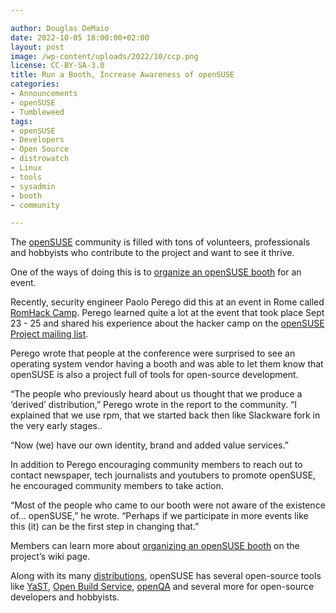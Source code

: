 ```yaml
---

author: Douglas DeMaio
date: 2022-10-05 18:00:00+02:00
layout: post
image: /wp-content/uploads/2022/10/ccp.png
license: CC-BY-SA-3.0
title: Run a Booth, Increase Awareness of openSUSE 
categories:
- Announcements
- openSUSE
- Tumbleweed
tags:
- openSUSE
- Developers
- Open Source
- distrowatch
- Linux
- tools
- sysadmin
- booth
- community

---
```


The [openSUSE](https://www.opensuse.org/) community is filled with tons of volunteers, professionals and hobbyists who contribute to the project and want to see it thrive. 

One of the ways of doing this is to [organize an openSUSE booth](https://en.opensuse.org/openSUSE:Organising_a_booth) for an event. 

Recently,  security engineer Paolo Perego did this at an event in Rome called [RomHack Camp](https://romhack.camp/). Perego learned quite a lot at the event that took place Sept 23 - 25 and shared his experience about the hacker camp on the [openSUSE Project mailing list](https://lists.opensuse.org/).

Perego wrote that people at the conference were surprised to see an operating system vendor having a booth and was able to let them know that openSUSE is also a project full of tools for open-source development. 

“The people who previously heard about us thought that we produce a ‘derived’ distribution,” Perego  wrote in the report to the community. “I explained that we use rpm, that we started back then like Slackware fork in the very early stages..

“Now (we) have our own identity, brand and added value services.”

In addition to Perego encouraging community members to reach out to contact newspaper, tech journalists and youtubers to promote openSUSE, he encouraged community members to take action. 

“Most of the people who came to our booth were not aware of the existence of… openSUSE,” he wrote. “Perhaps if we participate in more events like this (it) can be the first step in changing that.”

Members can learn more about [organizing an openSUSE booth](https://en.opensuse.org/openSUSE:Organising_a_booth) on the project’s wiki page.

Along with its many [distributions](https://get.opensuse.org/), openSUSE has several open-source tools like [YaST](https://yast.opensuse.org/), [Open Build Service](https://openbuildservice.org/), [openQA](http://open.qa/) and several more for open-source developers and hobbyists. 
 

<meta name="openSUSE, Tumbleweed, Developers, sysadmin, user, Open Source, rolling release, gamers, superuser, distrowatch, hacker, Linux, community" content="HTML,CSS,XML,JavaScript">
